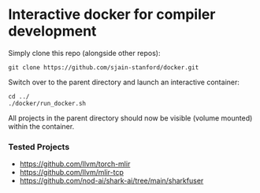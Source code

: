 # Interactive docker for compiler development

Simply clone this repo (alongside other repos):
```
git clone https://github.com/sjain-stanford/docker.git
```

Switch over to the parent directory and launch an interactive container:
```
cd ../
./docker/run_docker.sh
```

All projects in the parent directory should now be visible (volume mounted) within the container.


### Tested Projects

- https://github.com/llvm/torch-mlir
- https://github.com/llvm/mlir-tcp
- https://github.com/nod-ai/shark-ai/tree/main/sharkfuser
